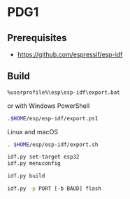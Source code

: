 # PDG1

## Prerequisites

+ <https://github.com/espressif/esp-idf>

## Build

~~~bash
%userprofile%\esp\esp-idf\export.bat
~~~

or with Windows PowerShell

~~~bash
.$HOME/esp/esp-idf/export.ps1
~~~

Linux and macOS

~~~bash
. $HOME/esp/esp-idf/export.sh
~~~

~~~bash
idf.py set-target esp32
idf.py menuconfig
~~~

~~~bash
idf.py build
~~~

~~~bash
idf.py -p PORT [-b BAUD] flash
~~~
